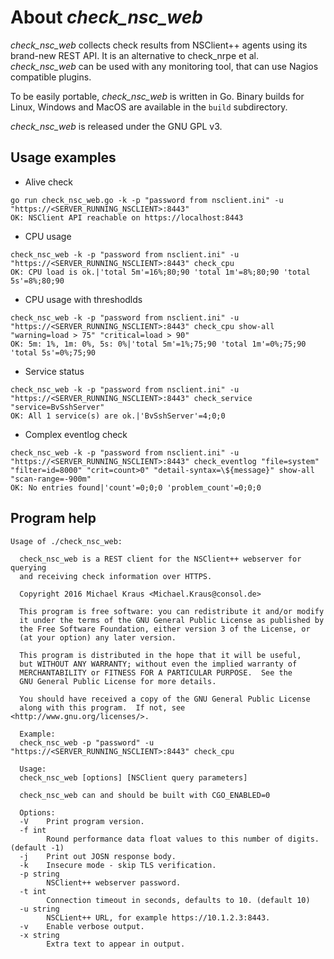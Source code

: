 # About *check_nsc_web*

*check_nsc_web* collects check results from NSClient++ agents using its brand-new REST API. It is an alternative to check_nrpe et al.
*check_nsc_web* can be used with any monitoring tool, that can use Nagios compatible plugins.

To be easily portable, *check_nsc_web* is written in Go. Binary builds for Linux, Windows and MacOS are available in the ```build``` subdirectory.

*check_nsc_web* is released under the GNU GPL v3.

## Usage examples
* Alive check
```
go run check_nsc_web.go -k -p "password from nsclient.ini" -u "https://<SERVER_RUNNING_NSCLIENT>:8443"
OK: NSClient API reachable on https://localhost:8443
```

* CPU usage
```
check_nsc_web -k -p "password from nsclient.ini" -u "https://<SERVER_RUNNING_NSCLIENT>:8443" check_cpu
OK: CPU load is ok.|'total 5m'=16%;80;90 'total 1m'=8%;80;90 'total 5s'=8%;80;90
```
* CPU usage with threshodlds
```
check_nsc_web -k -p "password from nsclient.ini" -u "https://<SERVER_RUNNING_NSCLIENT>:8443" check_cpu show-all "warning=load > 75" "critical=load > 90"
OK: 5m: 1%, 1m: 0%, 5s: 0%|'total 5m'=1%;75;90 'total 1m'=0%;75;90 'total 5s'=0%;75;90
```

* Service status
```
check_nsc_web -k -p "password from nsclient.ini" -u "https://<SERVER_RUNNING_NSCLIENT>:8443" check_service "service=BvSshServer"
OK: All 1 service(s) are ok.|'BvSshServer'=4;0;0
```

* Complex eventlog check
```
check_nsc_web -k -p "password from nsclient.ini" -u "https://<SERVER_RUNNING_NSCLIENT>:8443" check_eventlog "file=system" "filter=id=8000" "crit=count>0" "detail-syntax=\${message}" show-all "scan-range=-900m"
OK: No entries found|'count'=0;0;0 'problem_count'=0;0;0
```

## Program help
```
Usage of ./check_nsc_web:

  check_nsc_web is a REST client for the NSClient++ webserver for querying
  and receiving check information over HTTPS.

  Copyright 2016 Michael Kraus <Michael.Kraus@consol.de>

  This program is free software: you can redistribute it and/or modify
  it under the terms of the GNU General Public License as published by
  the Free Software Foundation, either version 3 of the License, or
  (at your option) any later version.

  This program is distributed in the hope that it will be useful,
  but WITHOUT ANY WARRANTY; without even the implied warranty of
  MERCHANTABILITY or FITNESS FOR A PARTICULAR PURPOSE.  See the
  GNU General Public License for more details.

  You should have received a copy of the GNU General Public License
  along with this program.  If not, see <http://www.gnu.org/licenses/>.

  Example:
  check_nsc_web -p "password" -u "https://<SERVER_RUNNING_NSCLIENT>:8443" check_cpu

  Usage:
  check_nsc_web [options] [NSClient query parameters]

  check_nsc_web can and should be built with CGO_ENABLED=0

  Options:
  -V	Print program version.
  -f int
    	Round performance data float values to this number of digits. (default -1)
  -j	Print out JOSN response body.
  -k	Insecure mode - skip TLS verification.
  -p string
    	NSClient++ webserver password.
  -t int
    	Connection timeout in seconds, defaults to 10. (default 10)
  -u string
    	NSCLient++ URL, for example https://10.1.2.3:8443.
  -v	Enable verbose output.
  -x string
    	Extra text to appear in output.
```
